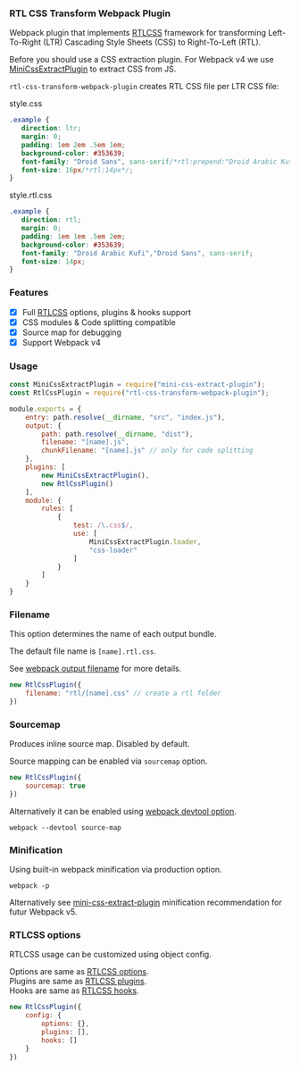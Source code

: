 ### RTL CSS Transform Webpack Plugin

Webpack plugin that implements [RTLCSS](https://github.com/MohammadYounes/rtlcss) framework for transforming Left-To-Right (LTR) Cascading Style Sheets (CSS) to Right-To-Left (RTL).

Before you should use a CSS extraction plugin. For Webpack v4 we use [MiniCssExtractPlugin](https://github.com/webpack-contrib/mini-css-extract-plugin) to extract CSS from JS.

```rtl-css-transform-webpack-plugin``` creates RTL CSS file per LTR CSS file:

style.css 

```css
.example {
   direction: ltr;
   margin: 0;
   padding: 1em 2em .5em 1em;
   background-color: #353639;
   font-family: "Droid Sans", sans-serif/*rtl:prepend:"Droid Arabic Kufi",*/;
   font-size: 16px/*rtl:14px*/;
}
```

style.rtl.css 

```css
.example {
   direction: rtl;
   margin: 0;
   padding: 1em 1em .5em 2em;
   background-color: #353639;
   font-family: "Droid Arabic Kufi","Droid Sans", sans-serif;
   font-size: 14px;
}
```

### Features

- [x] Full [RTLCSS](http://rtlcss.com/learn/usage-guide/options) options, plugins & hooks support
- [x] CSS modules & Code splitting compatible
- [x] Source map for debugging
- [x] Support Webpack v4

### Usage

```js
const MiniCssExtractPlugin = require("mini-css-extract-plugin");
const RtlCssPlugin = require("rtl-css-transform-webpack-plugin");

module.exports = {
    entry: path.resolve(__dirname, "src", "index.js"),
    output: {
        path: path.resolve(__dirname, "dist"),
        filename: "[name].js",
        chunkFilename: "[name].js" // only for code splitting
    },
    plugins: [
        new MiniCssExtractPlugin(),
        new RtlCssPlugin()
    ],
    module: {
        rules: [
            {
                test: /\.css$/,
                use: [
                    MiniCssExtractPlugin.loader,
                    "css-loader"
                ]
            }
        ]
    }
}
```

### Filename

This option determines the name of each output bundle.

The default file name is ```[name].rtl.css```.

See [webpack output filename](https://webpack.js.org/configuration/output/#output-filename) for more details.

```js
new RtlCssPlugin({
    filename: "rtl/[name].css" // create a rtl folder
})
```

### Sourcemap

Produces inline source map. Disabled by default.

Source mapping can be enabled via ```sourcemap``` option.

```js
new RtlCssPlugin({
    sourcemap: true
})
```

Alternatively it can be enabled using [webpack devtool option](https://webpack.js.org/configuration/devtool/#devtool).

```cli
webpack --devtool source-map
```

### Minification

Using built-in webpack minification via production option.

```cli
webpack -p
```

Alternatively see [mini-css-extract-plugin](https://github.com/webpack-contrib/mini-css-extract-plugin/blob/master/README.md#minimizing-for-production) minification recommendation for futur Webpack v5.

### RTLCSS options

RTLCSS usage can be customized using object config.

Options are same as [RTLCSS options](http://rtlcss.com/learn/usage-guide/options).     
Plugins are same as [RTLCSS plugins](http://rtlcss.com/learn/extending-rtlcss/writing-a-plugin).    
Hooks are same as [RTLCSS hooks](http://rtlcss.com/learn/usage-guide/hooks).   

```js
new RtlCssPlugin({
    config: {
        options: {},
        plugins: [],
        hooks: []
    }
})
```